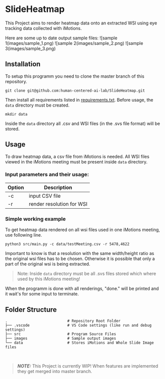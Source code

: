 # SlideHeatmap
This Project aims to render heatmap data onto an extracted WSI using eye tracking data collected with iMotions.

Here are some up to date output sample files:
![sample 1(images/sample_1.png)
![sample 2(images/sample_2.png)
![sample 3(images/sample_3.png)

## Installation
To setup this programm you need to clone the master branch of this repository.

`git clone git@github.com:human-centered-ai-lab/SlideHeatmap.git`

Then install all requirements listed in [requirements.txt](requirements.txt).
Before usage, the `data` directory must be created.

`mkdir data`

Inside the `data` directory all .csv and WSI files (in the .svs file format) will be stored.

## Usage
To draw heatmap data, a csv file from iMotions is needed. All WSI files viewed in the iMotions meeting must be present inside `data` directory.

### Input parameters and their usage:
| Option | Description |
| ------ | ----------- |
|   -c   | input CSV file |
|   -r   | render resolution for WSI |

### Simple working example
To get heatmap data rendered on all wsi files used in one iMotions meeting, use following line.

`
python3 src/main.py -c data/testMeeting.csv -r 5478,4622
`

Important to know is that a resolution with the same width/height ratio as the original wsi files has to be chosen.
Otherwise it is possible that only a part of the original wsi is being extracted.

> Note: Inside `data` directory must be all .svs files stored which where used by this iMotions meeting!

When the programm is done with all renderings, "done." will be printed and it wait's for some input to terminate.

## Folder Structure
    .                           # Repository Root Folder
    ├── .vscode                 # VS Code settings (like run and debug settings)
    ├── src                     # Program Source Files
    ├── images                  # Sample output images
    └── data                    # Stores iMotions and Whole Slide Image files

<br />

> **_NOTE:_** This Project is currently WIP! When features are implemented they get merged into master branch.